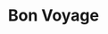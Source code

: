 ---
layout: list
title: Bon Voyage
slug: bonvoyage
menu: true
submenu: true
order: 3
description: >
  
---